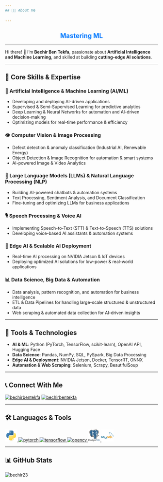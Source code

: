 ```yaml
---
## 👨‍💻 About Me  

---
```


<div align="center">
  <h2>
    <span id="changing-text" style="color: #007bff;">Mastering ML</span>
  </h2>
</div>

<script>
  const textElement = document.getElementById("changing-text");
  const texts = ["Mastering ML", "Mastering AI"];
  let index = 0;

  setInterval(() => {
    textElement.textContent = texts[index];
    index = (index + 1) % texts.length;
  }, 1000);
</script>

---

Hi there! 👋 I’m **Bechir Ben Tekfa**, passionate about **Artificial Intelligence and Machine Learning**, and skilled at building **cutting-edge AI solutions**.

---

## 🔹 Core Skills & Expertise
### 🤖 Artificial Intelligence & Machine Learning (AI/ML) 
- Developing and deploying AI-driven applications
- Supervised & Semi-Supervised Learning for predictive analytics
- Deep Learning & Neural Networks for automation and AI-driven decision-making
- Optimizing models for real-time performance & efficiency

### 👁️ Computer Vision & Image Processing
- Defect detection & anomaly classification (Industrial AI, Renewable Energy)
- Object Detection & Image Recognition for automation & smart systems
- AI-powered Image & Video Analytics

### 🧠 Large Language Models (LLMs) & Natural Language Processing (NLP)
- Building AI-powered chatbots & automation systems
- Text Processing, Sentiment Analysis, and Document Classification
- Fine-tuning and optimizing LLMs for business applications

### 🎙️ Speech Processing & Voice AI
- Implementing Speech-to-Text (STT) & Text-to-Speech (TTS) solutions
- Developing voice-based AI assistants & automation systems

### 🚀 Edge AI & Scalable AI Deployment
- Real-time AI processing on NVIDIA Jetson & IoT devices
- Deploying optimized AI solutions for low-power & real-world applications

### 📊 Data Science, Big Data & Automation
- Data analysis, pattern recognition, and automation for business intelligence
- ETL & Data Pipelines for handling large-scale structured & unstructured data
- Web scraping & automated data collection for AI-driven insights

---

## 🔹 Tools & Technologies
- **AI & ML**: Python (PyTorch, TensorFlow, scikit-learn), OpenAI API, Hugging Face
- **Data Science**: Pandas, NumPy, SQL, PySpark, Big Data Processing
- **Edge AI & Deployment**: NVIDIA Jetson, Docker, TensorRT, ONNX
- **Automation & Web Scraping**: Selenium, Scrapy, BeautifulSoup


---

## 📞 Connect With Me
<p align="left">
<a href="https://linkedin.com/in/bechirbentekfa" target="blank"><img align="center" src="https://raw.githubusercontent.com/rahuldkjain/github-profile-readme-generator/master/src/images/icons/Social/linked-in-alt.svg" alt="bechirbentekfa" height="30" width="40" /></a>
<a href="https://kaggle.com/bechirbentekfa" target="blank"><img align="center" src="https://raw.githubusercontent.com/rahuldkjain/github-profile-readme-generator/master/src/images/icons/Social/kaggle.svg" alt="bechirbentekfa" height="30" width="40" /></a>
</p>

---

## 🛠️ Languages & Tools
<p align="left">
<a href="https://www.python.org" target="_blank" rel="noreferrer"> <img src="https://raw.githubusercontent.com/devicons/devicon/master/icons/python/python-original.svg" alt="python" width="40" height="40"/> </a>
<a href="https://pytorch.org/" target="_blank" rel="noreferrer"> <img src="https://www.vectorlogo.zone/logos/pytorch/pytorch-icon.svg" alt="pytorch" width="40" height="40"/> </a>
<a href="https://www.tensorflow.org" target="_blank" rel="noreferrer"> <img src="https://www.vectorlogo.zone/logos/tensorflow/tensorflow-icon.svg" alt="tensorflow" width="40" height="40"/> </a>
<a href="https://opencv.org/" target="_blank" rel="noreferrer"> <img src="https://www.vectorlogo.zone/logos/opencv/opencv-icon.svg" alt="opencv" width="40" height="40"/> </a>
<a href="https://www.postgresql.org" target="_blank" rel="noreferrer"> <img src="https://raw.githubusercontent.com/devicons/devicon/master/icons/postgresql/postgresql-original-wordmark.svg" alt="postgresql" width="40" height="40"/> </a>
<a href="https://www.mysql.com/" target="_blank" rel="noreferrer"> <img src="https://raw.githubusercontent.com/devicons/devicon/master/icons/mysql/mysql-original-wordmark.svg" alt="mysql" width="40" height="40"/> </a>
</p>

---

## 📊 GitHub Stats
<p><img align="center" src="https://github-readme-streak-stats.herokuapp.com/?user=bechir23&" alt="bechir23" /></p>
